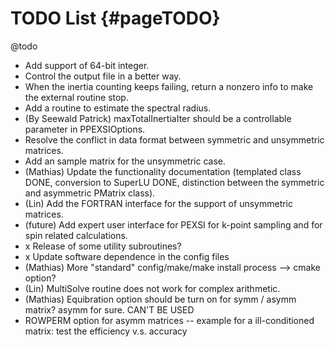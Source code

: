 TODO List   {#pageTODO}
=========
@todo
- Add support of 64-bit integer.
- Control the output file in a better way.
- When the inertia counting keeps failing, return a nonzero info to make
  the external routine stop.
- Add a routine to estimate the spectral radius.
- (By Seewald Patrick) maxTotalInertiaIter should be a controllable
  parameter in PPEXSIOptions.
- Resolve the conflict in data format between symmetric and unsymmetric
  matrices.
- Add an sample matrix for the unsymmetric case.
- (Mathias) Update the functionality documentation (templated class DONE, conversion to SuperLU DONE, distinction between the symmetric and asymmetric PMatrix class).
- (Lin) Add the FORTRAN interface for the support of unsymmetric matrices.
- (future) Add expert user interface for PEXSI for k-point sampling and for spin
  related calculations.
- x Release of some utility subroutines?
- x Update software dependence in the config files
- (Mathias) More "standard" config/make/make install process --> cmake option?
- (Lin) MultiSolve routine does not work for complex arithmetic.
- (Mathias) Equibration option should be turn on for symm / asymm matrix? asymm for sure. CAN'T BE USED
- ROWPERM option for asymm matrices -- example for a ill-conditioned matrix: test the efficiency v.s. accuracy
